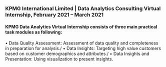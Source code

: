 ### KPMG International Limited | Data Analytics Consulting Virtual Internship, February 2021 – March 2021
#### KPMG Data Analytics Virtual Internship consists of three main practical task modules as following:
•	Data Quality Assessment: Assessment of data quality and completeness in preparation for analysis./
•	Data Insights: Targeting high value customers based on customer demographics and attributes./
•	Data Insights and Presentation: Using visualization to present insights.
